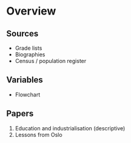 # Overview

## Sources
- Grade lists
- Biographies
- Census / population register

## Variables
- Flowchart

## Papers
1. Education and industrialisation (descriptive)
2. Lessons from Oslo
